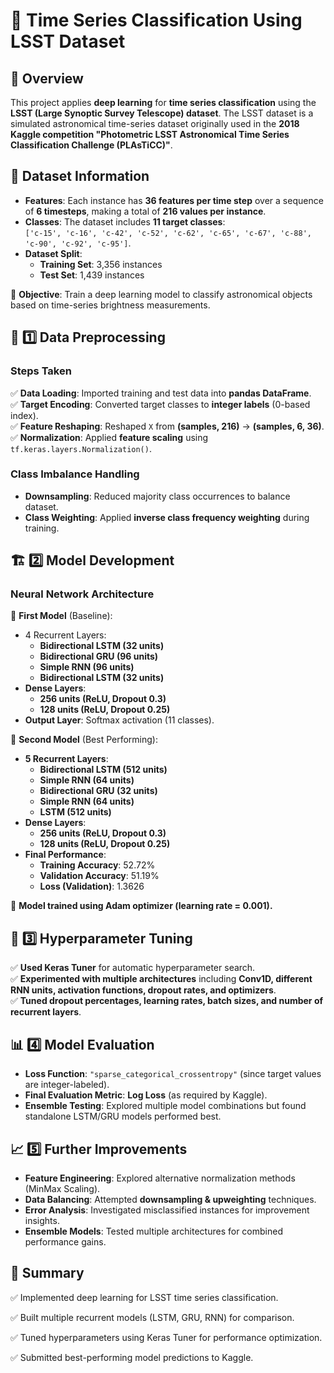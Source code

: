 # 🌌 Time Series Classification Using LSST Dataset  

## 📜 Overview  
This project applies **deep learning** for **time series classification** using the **LSST (Large Synoptic Survey Telescope) dataset**. The LSST dataset is a simulated astronomical time-series dataset originally used in the **2018 Kaggle competition "Photometric LSST Astronomical Time Series Classification Challenge (PLAsTiCC)"**.  

## 📂 Dataset Information  
- **Features**: Each instance has **36 features per time step** over a sequence of **6 timesteps**, making a total of **216 values per instance**.  
- **Classes**: The dataset includes **11 target classes**:  
  `['c-15', 'c-16', 'c-42', 'c-52', 'c-62', 'c-65', 'c-67', 'c-88', 'c-90', 'c-92', 'c-95']`.  
- **Dataset Split**:  
  - **Training Set**: 3,356 instances  
  - **Test Set**: 1,439 instances  

📌 **Objective**: Train a deep learning model to classify astronomical objects based on time-series brightness measurements.  

## 🔬 1️⃣ Data Preprocessing  

### **Steps Taken**  
✅ **Data Loading**: Imported training and test data into **pandas DataFrame**.  
✅ **Target Encoding**: Converted target classes to **integer labels** (0-based index).  
✅ **Feature Reshaping**: Reshaped `X` from **(samples, 216)** → **(samples, 6, 36)**.  
✅ **Normalization**: Applied **feature scaling** using `tf.keras.layers.Normalization()`.  

### **Class Imbalance Handling**  
- **Downsampling**: Reduced majority class occurrences to balance dataset.  
- **Class Weighting**: Applied **inverse class frequency weighting** during training.  

## 🏗️ 2️⃣ Model Development  
### **Neural Network Architecture**  
🔹 **First Model** (Baseline):  
- 4 Recurrent Layers:  
  - **Bidirectional LSTM (32 units)**  
  - **Bidirectional GRU (96 units)**  
  - **Simple RNN (96 units)**  
  - **Bidirectional LSTM (32 units)**  
- **Dense Layers**:  
  - **256 units (ReLU, Dropout 0.3)**  
  - **128 units (ReLU, Dropout 0.25)**  
- **Output Layer**: Softmax activation (11 classes).  

🔹 **Second Model** (Best Performing):  
- **5 Recurrent Layers**:  
  - **Bidirectional LSTM (512 units)**  
  - **Simple RNN (64 units)**  
  - **Bidirectional GRU (32 units)**  
  - **Simple RNN (64 units)**  
  - **LSTM (512 units)**  
- **Dense Layers**:  
  - **256 units (ReLU, Dropout 0.3)**  
  - **128 units (ReLU, Dropout 0.25)**  
- **Final Performance**:  
  - **Training Accuracy**: 52.72%  
  - **Validation Accuracy**: 51.19%  
  - **Loss (Validation)**: 1.3626  

📌 **Model trained using Adam optimizer (learning rate = 0.001).**  

## 🔧 3️⃣ Hyperparameter Tuning  
✅ **Used Keras Tuner** for automatic hyperparameter search.  
✅ **Experimented with multiple architectures** including **Conv1D, different RNN units, activation functions, dropout rates, and optimizers**.  
✅ **Tuned dropout percentages, learning rates, batch sizes, and number of recurrent layers**.  

## 📊 4️⃣ Model Evaluation  
- **Loss Function**: `"sparse_categorical_crossentropy"` (since target values are integer-labeled).  
- **Final Evaluation Metric**: **Log Loss** (as required by Kaggle).  
- **Ensemble Testing**: Explored multiple model combinations but found standalone LSTM/GRU models performed best.  

## 📈 5️⃣ Further Improvements  
- **Feature Engineering**: Explored alternative normalization methods (MinMax Scaling).  
- **Data Balancing**: Attempted **downsampling & upweighting** techniques.  
- **Error Analysis**: Investigated misclassified instances for improvement insights.  
- **Ensemble Models**: Tested multiple architectures for combined performance gains.  

## 📌 Summary  
✅ Implemented deep learning for LSST time series classification.

✅ Built multiple recurrent models (LSTM, GRU, RNN) for comparison.  

✅ Tuned hyperparameters using Keras Tuner for performance optimization.  

✅ Submitted best-performing model predictions to Kaggle. 
